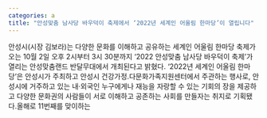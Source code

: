 ```yaml
---
categories: a
title: "안성맞춤 남사당 바우덕이 축제에서 ‘2022년 세계인 어울림 한마당’이 열립니다"
---
```

안성시(시장 김보라)는 다양한 문화를 이해하고 공유하는 세계인 어울림 한마당 축제가 오는 10월 2일 오후 2시부터 3시 30분까지 ‘2022 안성맞춤 남사당 바우덕이 축제’가 열리는 안성맞춤랜드 반달무대에서 개최된다고 밝혔다. ‘2022년 세계인 어울림 한마당’은 안성시가 주최하고 안성시 건강가정․다문화가족지원센터에서 주관하는 행사로, 안성시에 거주하고 있는 내·외국인 누구에게나 재능을 자랑할 수 있는 기회의 장을 제공하고 다양한 문화권의 사람들이 서로 이해하고 공존하는 사회를 만들자는 취지로 기획됐다.올해로 11번째를 맞이하는